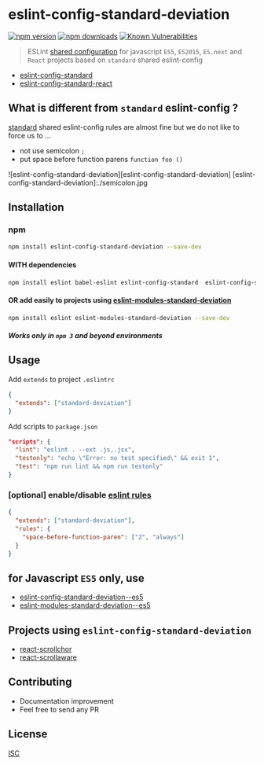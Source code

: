 # eslint-config-standard-deviation

[![npm version](https://badge.fury.io/js/eslint-config-standard-deviation.svg)](https://badge.fury.io/js/eslint-config-standard-deviation)
[![npm downloads](https://img.shields.io/npm/dm/eslint-config-standard-deviation.svg?style=flat-square)](https://www.npmjs.com/package/eslint-config-standard-deviation)
[![Known Vulnerabilities](https://snyk.io/test/github/bysabi/eslint-config-standard-deviation/badge.svg)](https://snyk.io/test/github/bysabi/eslint-config-standard-deviation)

> ESLint [shared configuration](http://eslint.org/docs/developer-guide/shareable-configs) for javascript `ES5`, `ES2015`, `ES.next` and `React` projects based on `standard` shared eslint-config


* [eslint-config-standard][standard]
* [eslint-config-standard-react](https://github.com/feross/eslint-config-standard-react)


## What is different from `standard` eslint-config ?
[standard][standard] shared eslint-config rules are almost fine but we do not like to force us to ...
* not use semicolon `;`
* put space before function parens `function foo ()`

![eslint-config-standard-deviation][eslint-config-standard-deviation]
[eslint-config-standard-deviation]:./semicolon.jpg

[standard]: https://github.com/feross/eslint-config-standard

## Installation

### npm
```bash
npm install eslint-config-standard-deviation --save-dev
```

#### WITH dependencies
```bash
npm install eslint babel-eslint eslint-config-standard  eslint-config-standard-react eslint-plugin-react eslint-plugin-promise eslint-plugin-standard --save-dev
```

#### OR add easily to projects using [eslint-modules-standard-deviation](https://github.com/bySabi/eslint-modules-standard-deviation)
```bash
npm install eslint eslint-modules-standard-deviation --save-dev
```
##### Works only in `npm 3` and beyond environments

## Usage
Add `extends` to project `.eslintrc`
```json
{
  "extends": ["standard-deviation"]
}
```
Add scripts to `package.json`
```json
"scripts": {
  "lint": "eslint . --ext .js,.jsx",
  "testonly": "echo \"Error: no test specified\" && exit 1",
  "test": "npm run lint && npm run testonly"
}
```

### [optional] enable/disable [eslint rules](http://eslint.org/docs/rules/)
```json
{
  "extends": ["standard-deviation"],
  "rules": {
    "space-before-function-paren": ["2", "always"]
  }
}
```

## for Javascript `ES5` only, use
* [eslint-config-standard-deviation--es5](https://github.com/bySabi/eslint-config-standard-deviation--es5)
* [eslint-modules-standard-deviation--es5](https://github.com/bySabi/eslint-modules-standard-deviation--es5)

## Projects using `eslint-config-standard-deviation`
* [react-scrollchor](https://github.com/bySabi/react-scrollchor)
* [react-scrollaware](https://github.com/bySabi/react-scrollaware)

## Contributing

* Documentation improvement
* Feel free to send any PR

## License

[ISC][isc-license]

[isc-license]:./LICENSE
